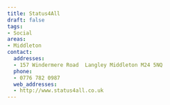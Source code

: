```yaml
---
title: Status4All
draft: false
tags:
- Social
areas:
- Middleton
contact:
  addresses:
  - 157 Windermere Road  Langley Middleton M24 5NQ
  phone:
  - 0776 782 0987
  web_addresses:
  - http://www.status4all.co.uk
---
```


